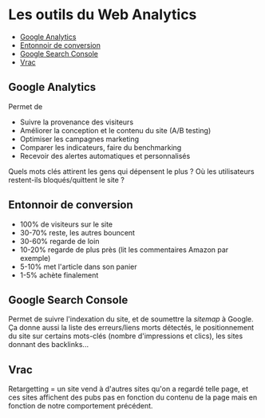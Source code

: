Les outils du Web Analytics
===========================

<!-- MarkdownTOC -->

- [Google Analytics](#google-analytics)
- [Entonnoir de conversion](#entonnoir-de-conversion)
- [Google Search Console](#google-search-console)
- [Vrac](#vrac)

<!-- /MarkdownTOC -->

## Google Analytics

Permet de
* Suivre la provenance des visiteurs
* Améliorer la conception et le contenu du site (A/B testing)
* Optimiser les campagnes marketing
* Comparer les indicateurs, faire du benchmarking
* Recevoir des alertes automatiques et personnalisés

Quels mots clés attirent les gens qui dépensent le plus ? Où les utilisateurs restent-ils bloqués/quittent le site ?

## Entonnoir de conversion

* 100% de visiteurs sur le site
* 30-70% reste, les autres bouncent
* 30-60% regarde de loin
* 10-20% regarde de plus près (lit les commentaires Amazon par exemple)
* 5-10% met l'article dans son panier
* 1-5% achète finalement

## Google Search Console

Permet de suivre l'indexation du site, et de soumettre la *sitemap* à Google.  
Ça donne aussi la liste des erreurs/liens morts détectés, le positionnement du site sur certains mots-clés (nombre d'impressions et clics), les sites donnant des backlinks...

## Vrac

Retargetting = un site vend à d'autres sites qu'on a regardé telle page, et ces sites affichent des pubs pas en fonction du contenu de la page mais en fonction de notre comportement précédent.
